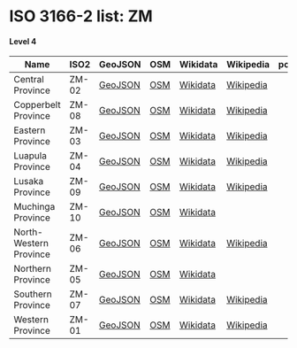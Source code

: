 # ISO 3166-2 list: ZM


#### Level 4
Name | ISO2 | GeoJSON | OSM | Wikidata | Wikipedia | population 
--- | --- | --- | --- | --- | --- | --- 
Central Province | ZM-02 | [GeoJSON](../../export/geojson/q7/iso2/ZM/ZM-02.geojson) | [OSM](https://www.openstreetmap.org/relation/318861) | [Wikidata](https://www.wikidata.org/wiki/Q190718) | [Wikipedia](http://en.wikipedia.org/wiki/en%3ACentral%20Province%2C%20Zambia) | 
Copperbelt Province | ZM-08 | [GeoJSON](../../export/geojson/q7/iso2/ZM/ZM-08.geojson) | [OSM](https://www.openstreetmap.org/relation/318860) | [Wikidata](https://www.wikidata.org/wiki/Q1131523) | [Wikipedia](http://en.wikipedia.org/wiki/en%3ACopperbelt%20Province) | 
Eastern Province | ZM-03 | [GeoJSON](../../export/geojson/q7/iso2/ZM/ZM-03.geojson) | [OSM](https://www.openstreetmap.org/relation/318865) | [Wikidata](https://www.wikidata.org/wiki/Q823810) | [Wikipedia](http://en.wikipedia.org/wiki/en%3AEastern%20Province%2C%20Zambia) | 
Luapula Province | ZM-04 | [GeoJSON](../../export/geojson/q7/iso2/ZM/ZM-04.geojson) | [OSM](https://www.openstreetmap.org/relation/318866) | [Wikidata](https://www.wikidata.org/wiki/Q386667) | [Wikipedia](http://en.wikipedia.org/wiki/en%3ALuapula%20Province) | 
Lusaka Province | ZM-09 | [GeoJSON](../../export/geojson/q7/iso2/ZM/ZM-09.geojson) | [OSM](https://www.openstreetmap.org/relation/318864) | [Wikidata](https://www.wikidata.org/wiki/Q819998) | [Wikipedia](http://en.wikipedia.org/wiki/en%3ALusaka%20Province) | 
Muchinga Province | ZM-10 | [GeoJSON](../../export/geojson/q7/iso2/ZM/ZM-10.geojson) | [OSM](https://www.openstreetmap.org/relation/3668334) | [Wikidata](https://www.wikidata.org/wiki/Q6714242) |  | 
North-Western Province | ZM-06 | [GeoJSON](../../export/geojson/q7/iso2/ZM/ZM-06.geojson) | [OSM](https://www.openstreetmap.org/relation/318859) | [Wikidata](https://www.wikidata.org/wiki/Q846320) | [Wikipedia](http://en.wikipedia.org/wiki/en%3ANorth-Western%20Province%2C%20Zambia) | 
Northern Province | ZM-05 | [GeoJSON](../../export/geojson/q7/iso2/ZM/ZM-05.geojson) | [OSM](https://www.openstreetmap.org/relation/318862) | [Wikidata](https://www.wikidata.org/wiki/Q778738) |  | 
Southern Province | ZM-07 | [GeoJSON](../../export/geojson/q7/iso2/ZM/ZM-07.geojson) | [OSM](https://www.openstreetmap.org/relation/318863) | [Wikidata](https://www.wikidata.org/wiki/Q738382) | [Wikipedia](http://en.wikipedia.org/wiki/en%3ASouthern%20Province%2C%20Zambia) | 
Western Province | ZM-01 | [GeoJSON](../../export/geojson/q7/iso2/ZM/ZM-01.geojson) | [OSM](https://www.openstreetmap.org/relation/318852) | [Wikidata](https://www.wikidata.org/wiki/Q748486) | [Wikipedia](http://en.wikipedia.org/wiki/en%3AWestern%20Province%2C%20Zambia) | 
